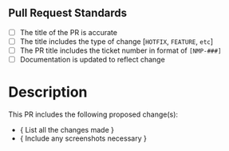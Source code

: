 ## Pull Request Standards

- [ ] The title of the PR is accurate
- [ ] The title includes the type of change [`HOTFIX`, `FEATURE`, `etc`]  
- [ ] The PR title includes the ticket number in format of `[NMP-###]`
- [ ] Documentation is updated to reflect change

# Description

This PR includes the following proposed change(s):

- { List all the changes made }
- { Include any screenshots necessary }

